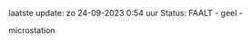 laatste update: 
zo 24-09-2023  0:54   uur 
Status: FAALT - geel - 
<div class="service Y">microstation</div>